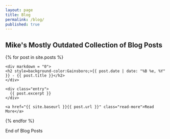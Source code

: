 ```yaml
---
layout: page
title: Blog
permalink: /blog/
published: true
---
```


## Mike's __Mostly Outdated__ Collection of Blog Posts

<div class="posts">
  {% for post in site.posts %}
  <article class="post">

    <div markdown = "0">
    <h2 style=background-color:Gainsboro;>{{ post.date | date: "%B %e, %Y" }} - {{ post.title }}</h2>
    </div>
    
    <div class="entry">
      {{ post.excerpt }}
    </div>

    <a href="{{ site.baseurl }}{{ post.url }}" class="read-more">Read More</a>
  </article>
  {% endfor %}
</div>

End of Blog Posts
